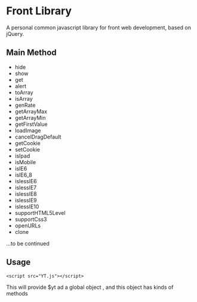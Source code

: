 Front Library
=============

A personal common javascript library for front web development, based on jQuery.

## Main Method

* hide
* show 
* get 
* alert
* toArray
* isArray
* genRate 
* getArrayMax
* getArrayMin
* getFirstValue
* loadImage
* cancelDragDefault
* getCookie
* setCookie
* isIpad
* isMobile
* isIE6
* isIE6_8
* islessIE6
* islessIE7
* islessIE8
* islessIE9
* islessIE10
* supportHTML5Level
* supportCss3
* openURLs
* clone

...to be continued
## Usage
	<script src="YT.js"></script>

This will provide $yt ad a global object , and this object has kinds of methods
